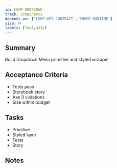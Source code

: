 ```yaml
---
id: COMP-DROPDOWN
track: components
depends_on: ['COMP-API-CONTRACT','THEME-RUNTIME']
size: M
labels: [feat,a11y]
---
```


## Summary
Build Dropdown Menu primitive and styled wrapper

## Acceptance Criteria
- Tests pass
- Storybook story
- Axe 0 violations
- Size within budget

## Tasks
- Primitive
- Styled layer
- Tests
- Story

## Notes

